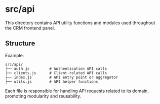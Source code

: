 # src/api

This directory contains API utility functions and modules used throughout the CRM frontend panel.

## Structure

Example:
```
src/api/
├── auth.js         # Authentication API calls
├── clients.js      # Client-related API calls
├── index.js        # API entry point or aggregator
├── utils.js        # API helper functions
```

Each file is responsible for handling API requests related to its domain, promoting modularity and reusability.
